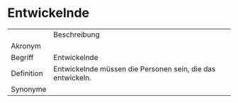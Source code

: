 # Entwickelnde




<table>
    <tr>
        <td></td>
        <td>Beschreibung</td>
    </tr>
    <tr>
        <td>Akronym</td>
        <td></td>
    </tr>
    <tr>
        <td>Begriff</td>
        <td>Entwickelnde</td>
    </tr>
    <tr>
        <td>Definition</td>
        <td>Entwickelnde müssen die Personen sein, 
            die das <a href="AdLer-System.md"></a> 
            entwickeln.</td>
    </tr>
   <tr>
        <td>Synonyme</td>
        <td></td>
    </tr>
</table>
